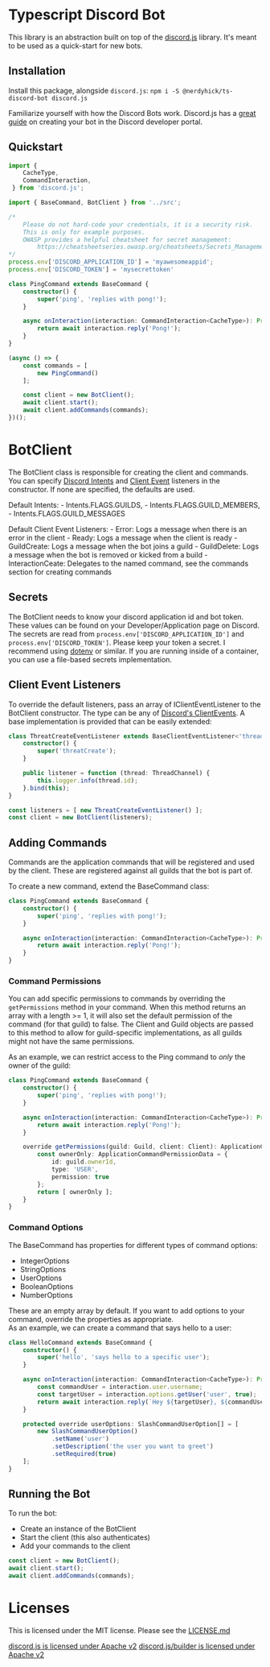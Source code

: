 # Typescript Discord Bot
This library is an abstraction built on top of the [discord.js](https://github.com/discordjs/discord.js/) library.  It's meant to be used as a quick-start for new bots.

## Installation
Install this package, alongside `discord.js`:
`npm i -S @nerdyhick/ts-discord-bot discord.js`

Familiarize yourself with how the Discord Bots work.  Discord.js has a [great guide](https://discordjs.guide/preparations/setting-up-a-bot-application.html) on creating your bot in the Discord developer portal.

## Quickstart
```ts
import {
    CacheType,
    CommandInteraction,
 } from 'discord.js';

import { BaseCommand, BotClient } from '../src';

/*
    Please do not hard-code your credentials, it is a security risk.
    This is only for example purposes.  
    OWASP provides a helpful cheatsheet for secret management:
        https://cheatsheetseries.owasp.org/cheatsheets/Secrets_Management_CheatSheet.html
*/
process.env['DISCORD_APPLICATION_ID'] = 'myawesomeappid';
process.env['DISCORD_TOKEN'] = 'mysecrettoken'

class PingCommand extends BaseCommand {
    constructor() {
        super('ping', 'replies with pong!');
    }

    async onInteraction(interaction: CommandInteraction<CacheType>): Promise<any> {
        return await interaction.reply('Pong!');
    }
}

(async () => {
    const commands = [
        new PingCommand()
    ];

    const client = new BotClient();
    await client.start();
    await client.addCommands(commands);
})();
```

# BotClient

The BotClient class is responsible for creating the client and commands.  You can specify [Discord Intents](https://discord.js.org/#/docs/main/stable/class/Intents?scrollTo=s-FLAGS) and [Client Event](https://discord.js.org/#/docs/main/stable/class/Client) listeners in the constructor.
If none are specified, the defaults are used.

Default Intents:
    - Intents.FLAGS.GUILDS,
    - Intents.FLAGS.GUILD_MEMBERS,
    - Intents.FLAGS.GUILD_MESSAGES

Default Client Event Listeners:
    - Error: Logs a message when there is an error in the client
    - Ready: Logs a message when the client is ready
    - GuildCreate: Logs a message when the bot joins a guild
    - GuildDelete: Logs a message when the bot is removed or kicked from a build
    - InteractionCeate: Delegates to the named command, see the commands section for creating commands

## Secrets

The BotClient needs to know your discord application id and bot token.  These values can be found on your Developer/Application page on Discord.  The secrets are read from `process.env['DISCORD_APPLICATION_ID']` and `process.env['DISCORD_TOKEN']`.  Please keep your token a secret.  I recommend using [dotenv](https://github.com/motdotla/dotenv) or similar.  If you are running inside of a container, you can use a file-based secrets implementation.


## Client Event Listeners

To override the default listeners, pass an array of IClientEventListener<T> to the BotClient constructor.
The type can be any of [Discord's ClientEvents](https://discord.js.org/#/docs/main/stable/class/Client).
A base implementation is provided that can be easily extended:
```ts
class ThreatCreateEventListener extends BaseClientEventListener<'threadCreate'> {
    constructor() {
        super('threatCreate');
    }

    public listener = function (thread: ThreadChannel) {
        this.logger.info(thread.id);
    }.bind(this);
}

const listeners = [ new ThreatCreateEventListener() ];
const client = new BotClient(listeners);
```

## Adding Commands

Commands are the application commands that will be registered and used by the client.  These are registered against all guilds that the bot is part of.

To create a new command, extend the BaseCommand class:
```ts
class PingCommand extends BaseCommand {
    constructor() {
        super('ping', 'replies with pong!');
    }

    async onInteraction(interaction: CommandInteraction<CacheType>): Promise<any> {
        return await interaction.reply('Pong!');
    }
}
```

### Command Permissions

You can add specific permissions to commands by overriding the `getPermissions` method in your command.  When this method returns an array with a length >= 1, it will also set the default permission of the command (for that guild) to false.  The Client and Guild objects are passed to this method to allow for guild-specific implementations, as all guilds might not have the same permissions.

As an example, we can restrict access to the Ping command to _only_ the owner of the guild:
```ts
class PingCommand extends BaseCommand {
    constructor() {
        super('ping', 'replies with pong!');
    }

    async onInteraction(interaction: CommandInteraction<CacheType>): Promise<any> {
        return await interaction.reply('Pong!');
    }

    override getPermissions(guild: Guild, client: Client): ApplicationCommandPermissionData[] | Promise<ApplicationCommandPermissionsData[]> {
        const ownerOnly: ApplicationCommandPermissionData = {
            id: guild.ownerId,
            type: 'USER',
            permission: true
        };
        return [ ownerOnly ];
    }
}
```

### Command Options
The BaseCommand has properties for different types of command options:
- IntegerOptions
- StringOptions
- UserOptions
- BooleanOptions
- NumberOptions

These are an empty array by default.  If you want to add options to your command, override the properties as appropriate.  
As an example, we can create a command that says hello to a user:
```ts
class HelloCommand extends BaseCommand {
    constructor() {
        super('hello', 'says hello to a specific user');
    }

    async onInteraction(interaction: CommandInteraction<CacheType>): Promise<any> {
        const commandUser = interaction.user.username;
        const targetUser = interaction.options.getUser('user', true);
        return await interaction.reply(`Hey ${targetUser}, ${commandUser} wanted to say hi! :wave:`);
    }

    protected override userOptions: SlashCommandUserOption[] = [
        new SlashCommandUserOption()
            .setName('user')
            .setDescription('the user you want to greet')
            .setRequired(true)
    ];
}
```

## Running the Bot
To run the bot:
- Create an instance of the BotClient
- Start the client (this also authenticates)
- Add your commands to the client

```ts
const client = new BotClient();
await client.start();
await client.addCommands(commands);
```

# Licenses
This is licensed under the MIT license.  Please see the [LICENSE.md](LICENSE.md)

[discord.js is licensed under Apache v2](https://github.com/discordjs/discord.js/blob/main/packages/discord.js/LICENSE)
[discord.js/builder is licensed under Apache v2](https://github.com/discordjs/discord.js/blob/main/packages/builders/LICENSE)

